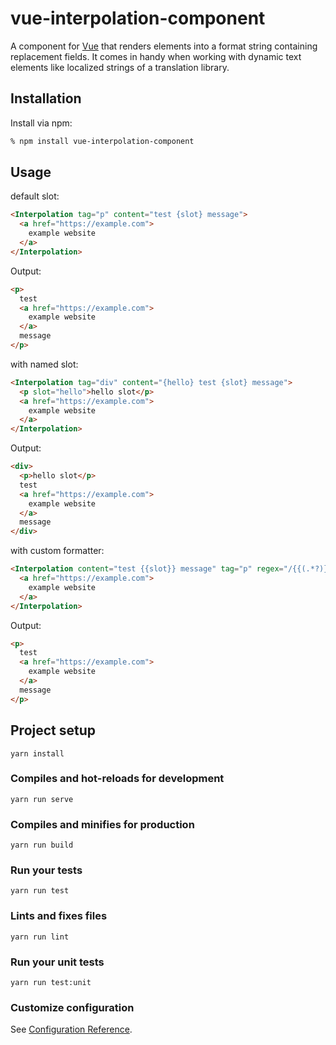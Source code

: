 # vue-interpolation-component

A component for [Vue][1] that renders elements into a format string containing replacement fields. It comes in handy when working with dynamic text elements like localized strings of a translation library.

## Installation

Install via npm:

```bash
% npm install vue-interpolation-component
```

## Usage

default slot:

```html
<Interpolation tag="p" content="test {slot} message">
  <a href="https://example.com">
    example website
  </a>
</Interpolation>
```

Output:

```html
<p>
  test
  <a href="https://example.com">
    example website
  </a>
  message
</p>
```

with named slot:

```html
<Interpolation tag="div" content="{hello} test {slot} message">
  <p slot="hello">hello slot</p>
  <a href="https://example.com">
    example website
  </a>
</Interpolation>
```

Output:

```html
<div>
  <p>hello slot</p>
  test
  <a href="https://example.com">
    example website
  </a>
  message
</div>
```

with custom formatter:

```html
<Interpolation content="test {{slot}} message" tag="p" regex="/{{(.*?)}}/g">
  <a href="https://example.com">
    example website
  </a>
</Interpolation>
```

Output:

```html
<p>
  test
  <a href="https://example.com">
    example website
  </a>
  message
</p>
```

## Project setup

```
yarn install
```

### Compiles and hot-reloads for development

```
yarn run serve
```

### Compiles and minifies for production

```
yarn run build
```

### Run your tests

```
yarn run test
```

### Lints and fixes files

```
yarn run lint
```

### Run your unit tests

```
yarn run test:unit
```

### Customize configuration

See [Configuration Reference](https://cli.vuejs.org/config/).

[1]: https://vuejs.org
